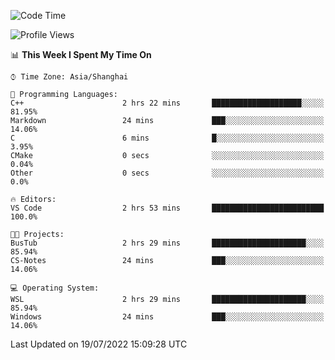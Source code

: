 <!--START_SECTION:waka-->
![Code Time](http://img.shields.io/badge/Code%20Time-157%20hrs%2022%20mins-blue)

![Profile Views](http://img.shields.io/badge/Profile%20Views-2-blue)

📊 **This Week I Spent My Time On** 

```text
⌚︎ Time Zone: Asia/Shanghai

💬 Programming Languages: 
C++                      2 hrs 22 mins       ████████████████████░░░░░   81.95% 
Markdown                 24 mins             ███░░░░░░░░░░░░░░░░░░░░░░   14.06% 
C                        6 mins              █░░░░░░░░░░░░░░░░░░░░░░░░   3.95% 
CMake                    0 secs              ░░░░░░░░░░░░░░░░░░░░░░░░░   0.04% 
Other                    0 secs              ░░░░░░░░░░░░░░░░░░░░░░░░░   0.0%

🔥 Editors: 
VS Code                  2 hrs 53 mins       █████████████████████████   100.0%

🐱‍💻 Projects: 
BusTub                   2 hrs 29 mins       █████████████████████░░░░   85.94% 
CS-Notes                 24 mins             ███░░░░░░░░░░░░░░░░░░░░░░   14.06%

💻 Operating System: 
WSL                      2 hrs 29 mins       █████████████████████░░░░   85.94% 
Windows                  24 mins             ███░░░░░░░░░░░░░░░░░░░░░░   14.06%

```


 Last Updated on 19/07/2022 15:09:28 UTC
<!--END_SECTION:waka-->